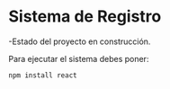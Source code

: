 <h1>Sistema de Registro</h1>

-Estado del proyecto en construcción.

Para ejecutar el sistema debes poner:

```npm install react```
